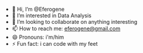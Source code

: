- 👋 Hi, I’m @Eferogene
- 👀 I’m interested in Data Analysis
- 💞️ I’m looking to collaborate on anything interesting
- 📫 How to reach me: eferogene@gmail.com
- 😄 Pronouns: i'm/him
- ⚡ Fun fact: i can code with my feet

<!---
Eferogene/Eferogene is a ✨ special ✨ repository because its `README.md` (this file) appears on your GitHub profile.
You can click the Preview link to take a look at your changes.
--->
